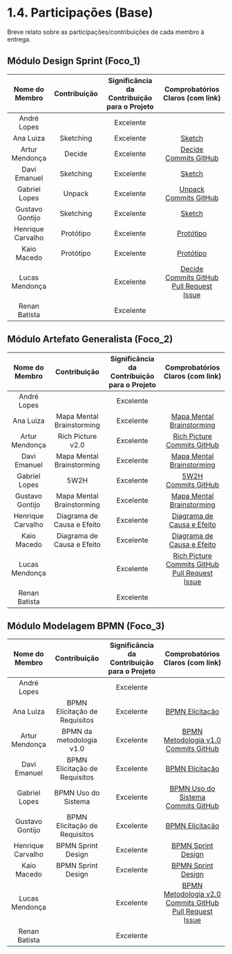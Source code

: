 # 1.4. Participações (Base)

Breve relato sobre as participações/contribuições de cada membro à entrega. 

## Módulo Design Sprint (Foco_1)

| Nome do Membro | Contribuição | Significância da Contribuição para o Projeto | Comprobatórios Claros (com link) |
|:--------------:|:------------:|:-------------------------------------------:|:--------------------------------:|
| André Lopes |  | Excelente |  |
| Ana Luiza | Sketching | Excelente | [Sketch](Base/1.2.1.Rich_picture.md) |
| Artur Mendonça | Decide  | Excelente | [Decide](Base/1.1.3.Decide.md)<br> [Commits GitHub](https://github.com/UnBArqDsw2025-2-Turma02/2025.2_T02_G4_SustentabilidadeJ-_Entrega_01/commit/10f2d9bb4b8a5ee7e52c6f4cb2ee40652ce0e9c0) |
| Davi Emanuel | Sketching | Excelente | [Sketch](Base/1.2.1.Rich_picture.md) |   
| Gabriel Lopes | Unpack | Excelente | [Unpack](Base/1.1.1.Unpack.md)<br> [Commits GitHub](https://github.com/UnBArqDsw2025-2-Turma02/2025.2_T02_G4_SustentabilidadeJ-_Entrega_01/commit/eb25241fe236d228e3cf5e34f998f2189d2a837b) |
| Gustavo Gontijo | Sketching | Excelente | [Sketch](Base/1.2.1.Rich_picture.md) |
| Henrique Carvalho | Protótipo | Excelente | [Protótipo](Base/1.1.4.Protótipo.md) |
| Kaio Macedo | Protótipo | Excelente | [Protótipo](Base/1.1.4.Protótipo.md) |
| Lucas Mendonça |  | Excelente | [Decide](Base/1.1.3.Decide.md)<br> [Commits GitHub](https://github.com/UnBArqDsw2025-2-Turma02/2025.2_T02_G4_SustentabilidadeJ-_Entrega_01/commit/c280d48373dbb58d744d3a81b4bafef33bb5393b) [Pull Request](https://github.com/UnBArqDsw2025-2-Turma02/2025.2_T02_G4_SustentabilidadeJ-_Entrega_01/pull/19) [Issue](https://github.com/UnBArqDsw2025-2-Turma02/2025.2_T02_G4_SustentabilidadeJ-_Entrega_01/issues/5) |
| Renan Batista |  | Excelente |  |

## Módulo Artefato Generalista (Foco_2)

| Nome do Membro | Contribuição | Significância da Contribuição para o Projeto | Comprobatórios Claros (com link) |
|:--------------:|:------------:|:-------------------------------------------:|:--------------------------------:|
| André Lopes |  | Excelente |  |
| Ana Luiza | Mapa Mental<br>Brainstorming | Excelente | [Mapa Mental](Base/1.2.3.MapaMental.md)<br> [Brainstorming](Base/1.2.2.Brainstorming.md) |
| Artur Mendonça | Rich Picture v2.0  | Excelente | [Rich Picture](Base/1.2.1.Rich_picture)<br> [Commits GitHub](https://github.com/UnBArqDsw2025-2-Turma02/2025.2_T02_G4_SustentabilidadeJ-_Entrega_01/commit/71dbda927bc8afead1d83f9b50a9e3b125e16ce4) |
| Davi Emanuel | Mapa Mental<br>Brainstorming | Excelente | [Mapa Mental](Base/1.2.3.MapaMental.md)<br> [Brainstorming](Base/1.2.2.Brainstorming.md) |
| Gabriel Lopes | 5W2H | Excelente | [5W2H](Base/1.2.6.5W2H.md)<br> [Commits GitHub](https://github.com/UnBArqDsw2025-2-Turma02/2025.2_T02_G4_SustentabilidadeJ-_Entrega_01/commit/99ebed087fd48ad70263293ec0a96c72322e4b82) |
| Gustavo Gontijo | Mapa Mental<br>Brainstorming | Excelente | [Mapa Mental](Base/1.2.3.MapaMental.md)<br> [Brainstorming](Base/1.2.2.Brainstorming.md) |
| Henrique Carvalho | Diagrama de Causa e Efeito | Excelente | [Diagrama de Causa e Efeito](Base/1.2.4.DiagramaDeCausaeEfeito.md) |
| Kaio Macedo | Diagrama de Causa e Efeito  | Excelente | [Diagrama de Causa e Efeito](Base/1.2.4.DiagramaDeCausaeEfeito.md) |
| Lucas Mendonça |  | Excelente | [Rich Picture](Base/1.2.1.Rich_picture)<br> [Commits GitHub](https://github.com/UnBArqDsw2025-2-Turma02/2025.2_T02_G4_SustentabilidadeJ-_Entrega_01/commit/7c553ed623b870a5d982f831cbb65b5d222642af) [Pull Request](https://github.com/UnBArqDsw2025-2-Turma02/2025.2_T02_G4_SustentabilidadeJ-_Entrega_01/pull/12) [Issue](https://github.com/UnBArqDsw2025-2-Turma02/2025.2_T02_G4_SustentabilidadeJ-_Entrega_01/issues/6)|
| Renan Batista |  | Excelente |  |

## Módulo Modelagem BPMN (Foco_3)

| Nome do Membro | Contribuição | Significância da Contribuição para o Projeto | Comprobatórios Claros (com link) |
|:--------------:|:------------:|:-------------------------------------------:|:--------------------------------:|
| André Lopes |  | Excelente |  |
| Ana Luiza | BPMN Elicitação de Requisitos | Excelente | [BPMN Elicitação](Base/1.3.ModelagemBPMN.md) |
| Artur Mendonça | BPMN da metodologia v1.0 | Excelente | [BPMN Metodologia v1.0](Base/1.3.ModelagemBPMN.md)<br> [Commits GitHub](https://github.com/UnBArqDsw2025-2-Turma02/2025.2_T02_G4_SustentabilidadeJ-_Entrega_01/commit/d1e76c30e522ec4d5d6f03de7c81d499328800f4) |
| Davi Emanuel | BPMN Elicitação de Requisitos | Excelente | [BPMN Elicitação](Base/1.3.ModelagemBPMN.md) |
| Gabriel Lopes | BPMN Uso do Sistema | Excelente | [BPMN Uso do Sistema](Base/1.3.ModelagemBPMN.md)<br> [Commits GitHub](https://github.com/UnBArqDsw2025-2-Turma02/2025.2_T02_G4_SustentabilidadeJ-_Entrega_01/commit/99ebed087fd48ad70263293ec0a96c72322e4b82)  |
| Gustavo Gontijo | BPMN Elicitação de Requisitos | Excelente | [BPMN Elicitação](Base/1.3.ModelagemBPMN.md) |
| Henrique Carvalho | BPMN Sprint Design | Excelente | [BPMN Sprint Design](Base/1.3.ModelagemBPMN.md) |
| Kaio Macedo | BPMN Sprint Design | Excelente | [BPMN Sprint Design](Base/1.3.ModelagemBPMN.md) |
| Lucas Mendonça |  | Excelente | [BPMN Metodologia v2.0](Base/1.3.ModelagemBPMN.md)<br>  [Commits GitHub](https://github.com/UnBArqDsw2025-2-Turma02/2025.2_T02_G4_SustentabilidadeJ-_Entrega_01/commit/6944f66117731db9e5fb40cac4516a56a5cf5215) [Pull Request](https://github.com/UnBArqDsw2025-2-Turma02/2025.2_T02_G4_SustentabilidadeJ-_Entrega_01/pull/17) [Issue](https://github.com/UnBArqDsw2025-2-Turma02/2025.2_T02_G4_SustentabilidadeJ-_Entrega_01/issues/7) |
| Renan Batista |  | Excelente |  |
